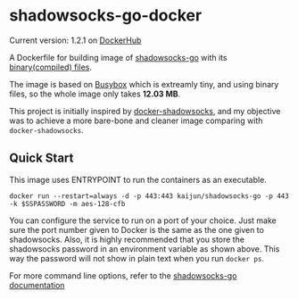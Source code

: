# shadowsocks-go-docker 

Current version: 1.2.1 on [DockerHub](https://hub.docker.com/r/kaijun/shadowsocks-go/)


A Dockerfile for building image of [shadowsocks-go](https://github.com/shadowsocks/shadowsocks-go) with its [binary(compiled) files](https://github.com/shadowsocks/shadowsocks-go/releases). 

The image is based on  [Busybox](https://hub.docker.com/_/busybox/) which is extreamly tiny, and using binary files, so the whole image only takes **12.03 MB**. 

This project is initially inspired by [docker-shadowsocks](https://github.com/oddrationale/docker-shadowsocks), and my objective was to achieve a more bare-bone and cleaner image comparing with `docker-shadowsocks`. 


Quick Start
-----------

This image uses ENTRYPOINT to run the containers as an executable. 

    docker run --restart=always -d -p 443:443 kaijun/shadowsocks-go -p 443 -k $SSPASSWORD -m aes-128-cfb 

You can configure the service to run on a port of your choice. Just make sure the port number given to Docker is the same as the one given to shadowsocks. Also, it is  highly recommended that you store the shadowsocks password in an environment variable as shown above. This way the password will not show in plain text when you run `docker ps`.

For more command line options, refer to the [shadowsocks-go documentation](https://github.com/shadowsocks/shadowsocks-go)

